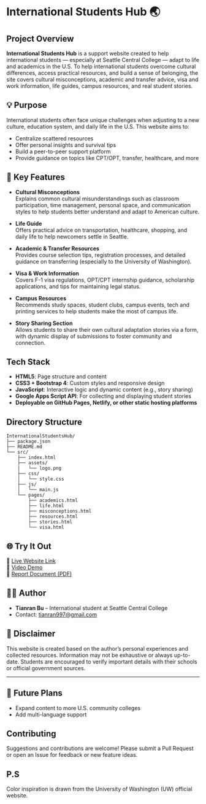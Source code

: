 # International Students Hub 🌏

## Project Overview
**International Students Hub** is a support website created to help international students — especially at Seattle Central College — adapt to life and academics in the U.S. To help international students overcome cultural differences, access practical resources, and build a sense of belonging, the site covers cultural misconceptions, academic and transfer advice, visa and work information, life guides, campus resources, and real student stories.

## 💡 Purpose

International students often face unique challenges when adjusting to a new culture, education system, and daily life in the U.S. This website aims to:

- Centralize scattered resources
- Offer personal insights and survival tips
- Build a peer-to-peer support platform
- Provide guidance on topics like CPT/OPT, transfer, healthcare, and more

## 🧩 Key Features

- **Cultural Misconceptions**  
  Explains common cultural misunderstandings such as classroom participation, time management, personal space, and communication styles to help students better understand and adapt to American culture.

- **Life Guide**  
  Offers practical advice on transportation, healthcare, shopping, and daily life to help newcomers settle in Seattle.

- **Academic & Transfer Resources**  
  Provides course selection tips, registration processes, and detailed guidance on transferring (especially to the University of Washington).

- **Visa & Work Information**  
  Covers F-1 visa regulations, OPT/CPT internship guidance, scholarship applications, and tips for maintaining legal status.

- **Campus Resources**  
  Recommends study spaces, student clubs, campus events, tech and printing services to help students make the most of campus life.

- **Story Sharing Section**  
  Allows students to share their own cultural adaptation stories via a form, with dynamic display of submissions to foster community and connection.

## Tech Stack

- **HTML5**: Page structure and content
- **CSS3 + Bootstrap 4**: Custom styles and responsive design
- **JavaScript**: Interactive logic and dynamic content (e.g., story sharing)
- **Google Apps Script API**: For collecting and displaying student stories
- **Deployable on GitHub Pages, Netlify, or other static hosting platforms**

## Directory Structure

```
InternationalStudentsHub/
├── package.json
├── README.md
└── src/
    ├── index.html
    ├── assets/
    |   └── logo.png
    ├── css/
    │   └── style.css
    ├── js/
    │   └── main.js
    └── pages/
        ├── academics.html
        ├── life.html
        ├── misconceptions.html
        ├── resources.html
        ├── stories.html
        └── visa.html
```

## 🌐 Try It Out

🔗 [Live Website Link](https://tianran997.github.io/international-students-hub/index.html)  
📸 [Video Demo](https://youtu.be/Ojua61wc-1w)  
📝 [Report Document (PDF)](https://drive.google.com/file/d/1X5x75eSx7Gjkmd6OaxeMwEjmaXv85JP9/view?usp=sharing)

## 👩‍💻 Author

- **Tianran Bu** – International student at Seattle Central College  
- Contact: tianran997@gmail.com 

## 📝 Disclaimer

This website is created based on the author’s personal experiences and collected resources. Information may not be exhaustive or always up-to-date. Students are encouraged to verify important details with their schools or official government sources.

---

## 📌 Future Plans

- Expand content to more U.S. community colleges
- Add multi-language support  

## Contributing

Suggestions and contributions are welcome! Please submit a Pull Request or open an Issue for feedback or new feature ideas.

## P.S
Color inspiration is drawn from the University of Washington (UW) official website.